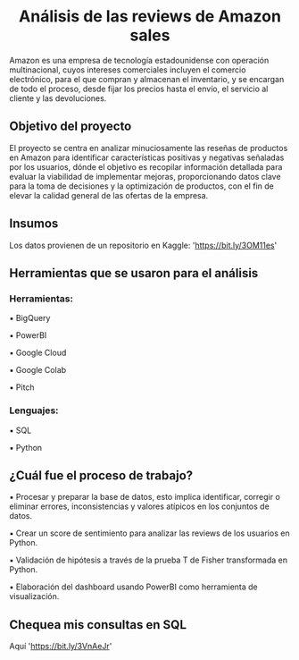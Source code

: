 # <h1 align="center"> Análisis de las reviews de Amazon sales </h1> 

Amazon es una empresa de tecnología estadounidense con operación multinacional, cuyos intereses comerciales incluyen el comercio electrónico, para el que compran y almacenan el inventario, y se encargan de todo el proceso, desde fijar los precios hasta el envío, el servicio al cliente y las devoluciones.

## Objetivo del proyecto

El proyecto se centra en analizar minuciosamente las reseñas de productos en Amazon para identificar características positivas y negativas señaladas por los usuarios, dónde el objetivo es recopilar información detallada para evaluar la viabilidad de implementar mejoras, proporcionando datos clave para la toma de decisiones y la optimización de productos, con el fin de elevar la calidad general de las ofertas de la empresa.

## Insumos

Los datos provienen de un repositorio en Kaggle: 'https://bit.ly/3OM11es'

## Herramientas que se usaron para el análisis

### Herramientas:

▪️ BigQuery

▪️ PowerBI

▪️ Google Cloud

▪️ Google Colab

▪️ Pitch

### Lenguajes:

▪️ SQL

▪️ Python

## ¿Cuál fue el proceso de trabajo?

▪️ Procesar y preparar la base de datos, esto implica identificar, corregir o eliminar errores, inconsistencias y valores atípicos en los conjuntos de datos.

▪️ Crear un score de sentimiento para analizar las reviews de los usuarios en Python.

▪️ Validación de hipótesis a través de la prueba T de Fisher transformada en Python.

▪️ Elaboración del dashboard usando PowerBI como herramienta de visualización.

## Chequea mis consultas en SQL

Aquí 'https://bit.ly/3VnAeJr'



